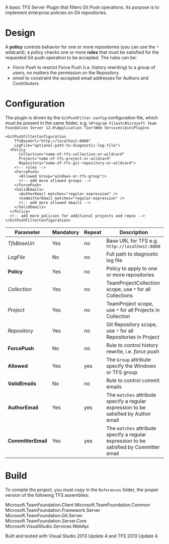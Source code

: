 A basic TFS Server Plugin that filters Git Push operations.
Its purpose is to implement enterprise policies on Git repositories.

# Design
A **policy** controls behavior for one or more repositories (you can use the `*` wildcard); a policy
checks one or more **rules** that must be satisfied for the requested Git push operation to be accepted.
The rules can be:
 - *Force Push* to restrict Force Push (i.e. history rewriting) to a group of users, no matters the permission on the Repository
 - *email* to constraint the accepted email addresses for Authors and Contributors

# Configuration

The plugin is driven by the `GitPushFilter.config` configuration file, which must be present
in the same folder, e.g. `%Program Files%\Microsoft Team Foundation Server 12.0\Application Tier\Web Services\bin\Plugins`

```
<GitPushFilterConfiguration
    TfsBaseUrl="http://localhost:8080"
    LogFile="optional-path-to-diagnostic-log-file">
  <Policy
      Collection="name-of-tfs-collection-or-wildcard"
      Project="name-of-tfs-project-or-wildcard"
      Repository="name-of-tfs-git-repository-or-wildcard">
    <!-- rules -->
    <ForcePush>
      <Allowed Group="windows-or-tfs-group"/>
      <!-- add more allowed groups -->
    </ForcePush>
    <ValidEmails>
      <AuthorEmail matches="regular-expression" />
      <CommitterEmail matches="regular-expression" />
      <!-- add more allowed emails -->
    </ValidEmails>
  </Policy>
  <!-- add more policies for additional projects and repos -->
</GitPushFilterConfiguration>
```

| Parameter          | Mandatory | Repeat | Description                                             |
|--------------------|-----------|--------|---------------------------------------------------------|
| _TfsBaseUrl_       | Yes | no  | Base URL for TFS e.g. `http://localhost:8080`                    |
| _LogFile_          | No  | no  | Full path to diagnostic log file                                 |
| **Policy**         | Yes | no  | Policy to apply to one or more repositories                      |
| _Collection_       | Yes | no  | TeamProjectCollection scope, use `*` for all Collections         |
| _Project_          | Yes | no  | TeamProject scope, use `*` for all Projects in Collection        |
| _Repository_       | Yes | no  | Git Repository scope, use `*` for all Repositories in Project    |
| **ForcePush**      | No  | no  | Rule to control history rewrite, i.e. *force push*               |
| **Allowed**        | Yes | yes | The `Group` attribute specify the Windows or TFS group           |
| **ValidEmails**    | No  | no  | Rule to control commit emails                                    |
| **AuthorEmail**    | Yes | yes | The `matches` attribute specify a regular expression to be satisfied by Author email |
| **CommitterEmail** | Yes | yes | The `matches` attribute specify a regular expression to be satisfied by Committer email  |


# Build
To compile the project, you must copy in the `References` folder, the proper version of the following TFS assemblies:

Microsoft.TeamFoundation.Client
Microsoft.TeamFoundation.Common
Microsoft.TeamFoundation.Framework.Server
Microsoft.TeamFoundation.Git.Server
Microsoft.TeamFoundation.Server.Core
Microsoft.VisualStudio.Services.WebApi

Built and tested with Visual Studio 2013 Update 4 and TFS 2013 Update 4.